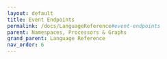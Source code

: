 ```yaml
---
layout: default
title: Event Endpoints
permalink: /docs/LanguageReference#event-endpoints
parent: Namespaces, Processors & Graphs
grand_parent: Language Reference
nav_order: 6
---
```

